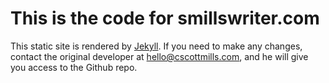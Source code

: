 # This is the code for smillswriter.com

This static site is rendered by [Jekyll](https://github.com/jekyll/jekyll). If you need to make any changes, contact the original developer at hello@cscottmills.com, and he will give you access to the Github repo.